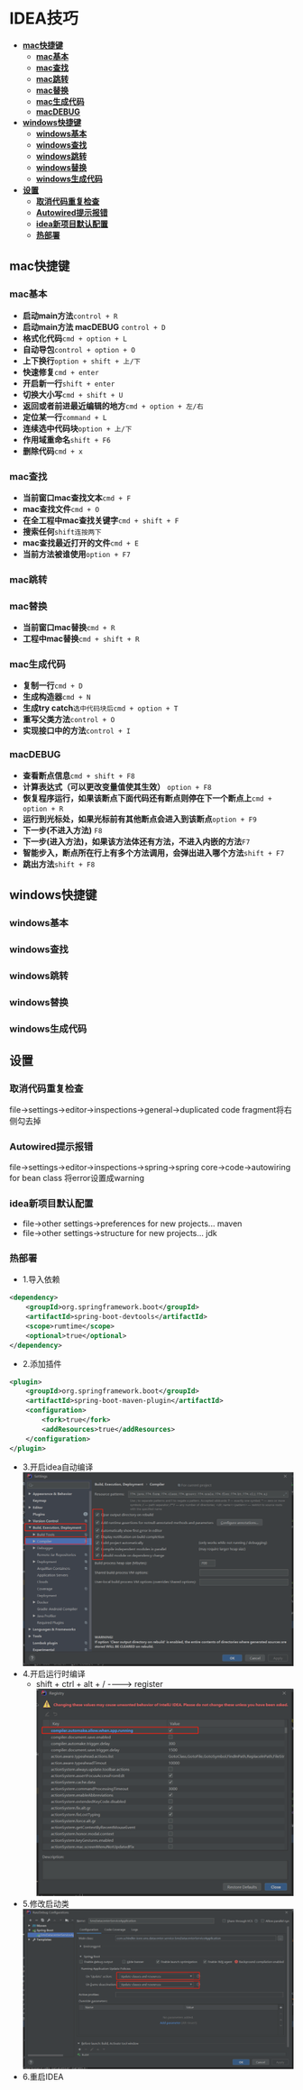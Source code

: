 # IDEA技巧
+ **[mac快捷键](#mac快捷键)**
    + **[mac基本](#mac基本)**
    + **[mac查找](#mac查找)**
    + **[mac跳转](#mac跳转)**
    + **[mac替换](#mac替换)**
    + **[mac生成代码](#mac生成代码)**
    + **[macDEBUG](#macDEBUG)**
+ **[windows快捷键](#windows快捷键)**
    + **[windows基本](#windows基本)**
    + **[windows查找](#windows查找)**
    + **[windows跳转](#windows跳转)**
    + **[windows替换](#windows替换)**
    + **[windows生成代码](#windows生成代码)**
+ **[设置](#设置)**
    + **[取消代码重复检查](#取消代码重复检查)**
    + **[Autowired提示报错](#Autowired提示报错)**
    + **[idea新项目默认配置](#idea新项目默认配置)**
    + **[热部署](#热部署)**
    
    
## mac快捷键
### mac基本
+ **启动main方法**`control + R`
+ **启动main方法 macDEBUG** `control + D`
+ **格式化代码**`cmd + option + L`
+ **自动导包**`control + option + O`
+ **上下换行**`option + shift + 上/下`
+ **快速修复**`cmd + enter`
+ **开启新一行**`shift + enter`
+ **切换大小写**`cmd + shift + U`
+ **返回或者前进最近编辑的地方**`cmd + option + 左/右`
+ **定位某一行**`command + L`
+ **连续选中代码块**`option + 上/下`
+ **作用域重命名**`shift + F6`
+ **删除代码**`cmd + x`
### mac查找
+ **当前窗口mac查找文本**`cmd + F`
+ **mac查找文件**`cmd + O`
+ **在全工程中mac查找关键字**`cmd + shift + F`
+ **搜索任何**`shift连按两下`
+ **mac查找最近打开的文件**`cmd + E`
+ **当前方法被谁使用**`option + F7`
### mac跳转


### mac替换
+ **当前窗口mac替换**`cmd + R`
+ **工程中mac替换**`cmd + shift + R`
### mac生成代码
+ **复制一行**`cmd + D`
+ **生成构造器**`cmd + N`
+ **生成try catch**`选中代码块后cmd + option + T`
+ **重写父类方法**`control + O`
+ **实现接口中的方法**`control + I`
### macDEBUG
+ **查看断点信息**`cmd + shift + F8`
+ **计算表达式（可以更改变量值使其生效）** `option + F8`
+ **恢复程序运行，如果该断点下面代码还有断点则停在下一个断点上**`cmd + option + R`
+ **运行到光标处，如果光标前有其他断点会进入到该断点**`option + F9`
+ **下一步(不进入方法)** `F8`
+ **下一步(进入方法)，如果该方法体还有方法，不进入内嵌的方法**`F7`
+ **智能步入，断点所在行上有多个方法调用，会弹出进入哪个方法**`shift + F7`
+ **跳出方法**`shift + F8`
## windows快捷键
### windows基本
### windows查找
### windows跳转
### windows替换
### windows生成代码

## 设置
### 取消代码重复检查
file->settings->editor->inspections->general->duplicated code fragment将右侧勾去掉
### Autowired提示报错
file->settings->editor->inspections->spring->spring core->code->autowiring for bean class 将error设置成warning
### idea新项目默认配置
+ file->other settings->preferences for new projects... maven
+ file->other settings->structure for new projects... jdk
### 热部署
+ 1.导入依赖
```xml
<dependency>
    <groupId>org.springframework.boot</groupId>
    <artifactId>spring-boot-devtools</artifactId>
    <scope>rumtime</scope>
    <optional>true</optional>
</dependency>
```
+ 2.添加插件
```xml
<plugin>
    <groupId>org.springframework.boot</groupId>
    <artifactId>spring-boot-maven-plugin</artifactId>
    <configuration>
        <fork>true</fork>
        <addResources>true</addResources>
    </configuration>
</plugin>
```
+ 3.开启idea自动编译  
![](images/idea/idea-auto-maked%20.jpg)
+ 4.开启运行时编译
    + shift + ctrl + alt + /  ----> register
![](images/idea/running-maked.jpg)
+ 5.修改启动类
![](images/idea/update-classes-resources.jpg)
+ 6.重启IDEA
